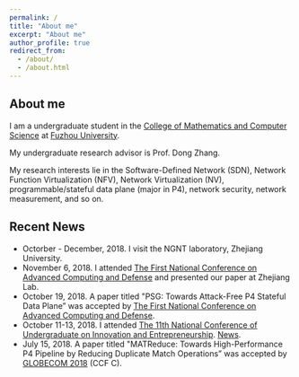 ```yaml
---
permalink: /
title: "About me"
excerpt: "About me"
author_profile: true
redirect_from: 
  - /about/
  - /about.html
---
```


## About me

I am a undergraduate student in the [College of Mathematics and Computer Science](http://cmcs.fzu.edu.cn/website/f/homepage) at [Fuzhou University](http://www.fzu.edu.cn/).

My undergraduate research advisor is Prof. Dong Zhang.

My research interests lie in the Software-Defined Network (SDN), Network Function Virtualization (NFV), Network Virtualization (NV), programmable/stateful data plane (major in P4), network security, network measurement, and so on.

## Recent News

- Octorber - December, 2018. I visit the NGNT laboratory, Zhejiang University. 
- November 6, 2018. I attended [The First National Conference on Advanced Computing and Defense](http://cacd.xintongconference.com/zh-CN/web/page?mid=264&pid=Home) and presented our paper at Zhejiang Lab.
- October 19, 2018. A paper titled "PSG: Towards Attack-Free P4 Stateful Data Plane” was accepted by [The First National Conference on Advanced Computing and Defense](http://cacd.xintongconference.com/zh-CN/web/page?mid=264&pid=Home).
- October 11-13, 2018. I attended [The 11th National Conference of Undergraduate on Innovation and Entrepreneurship](http://gjcxcy.bjtu.edu.cn/Index.aspx). [News](http://news.fzu.edu.cn/html/fdyw/2018/10/16/677c41ee-b257-4131-a49b-56815515fb2f.html).
- July 15, 2018. A paper titled "MATReduce: Towards High-Performance P4 Pipeline by Reducing Duplicate Match Operations” was accepted by [GLOBECOM 2018](http://globecom2018.ieee-globecom.org/) (CCF C).
